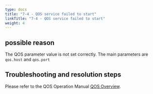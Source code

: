 ```yaml
---
type: docs
title: "7-4 - QOS service failed to start"
linkTitle: "7-4 - QOS service failed to start"
weight: 4
---
```


## possible reason

The QOS parameter value is not set correctly. The main parameters are `qos.host` and `qos.port`

## Troubleshooting and resolution steps


Please refer to the QOS Operation Manual [QOS Overview](/zh/docs3-v2/java-sdk/reference-manual/qos/overview/).
<p style="margin-top: 3rem;"> </p>